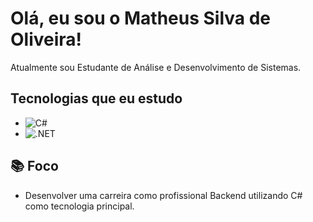 # Olá, eu sou o Matheus Silva de Oliveira! 

Atualmente sou Estudante de Análise e Desenvolvimento de Sistemas.

## Tecnologias que eu estudo
* ![C#](https://img.shields.io/badge/Csharp-000?style=for-the-badge&logo=csharp&logoColor=2986CC)
* ![.NET](https://img.shields.io/badge/Dotnet-000?style=for-the-badge&logo=dotnet&logoColor=674EA7)


## 📚 Foco
* Desenvolver uma carreira como profissional Backend utilizando C# como tecnologia principal.

